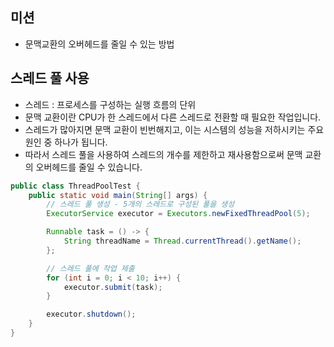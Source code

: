 ## 미션

- 문맥교환의 오버헤드를 줄일 수 있는 방법

## 스레드 풀 사용

- 스레드 : 프로세스를 구성하는 실행 흐름의 단위
- 문맥 교환이란 CPU가 한 스레드에서 다른 스레드로 전환할 때 필요한 작업입니다.
- 스레드가 많아지면 문맥 교환이 빈번해지고, 이는 시스템의 성능을 저하시키는 주요 원인 중 하나가 됩니다.
- 따라서 스레드 풀을 사용하여 스레드의 개수를 제한하고 재사용함으로써 문맥 교환의 오버헤드를 줄일 수 있습니다.

```java
public class ThreadPoolTest {
    public static void main(String[] args) {
        // 스레드 풀 생성 - 5개의 스레드로 구성된 풀을 생성
        ExecutorService executor = Executors.newFixedThreadPool(5);

        Runnable task = () -> {
            String threadName = Thread.currentThread().getName();
        };

        // 스레드 풀에 작업 제출
        for (int i = 0; i < 10; i++) {
            executor.submit(task);
        }

        executor.shutdown();
    }
}
```